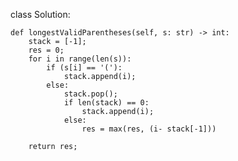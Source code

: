 class Solution:

    def longestValidParentheses(self, s: str) -> int:
        stack = [-1];
        res = 0;
        for i in range(len(s)):
            if (s[i] == '('):
                stack.append(i);
            else:
                stack.pop();
                if len(stack) == 0:
                    stack.append(i);
                else:
                    res = max(res, (i- stack[-1]))
        
        return res;
